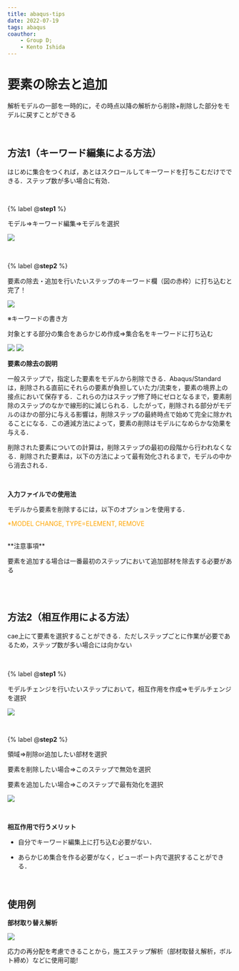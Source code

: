 ```yaml
---
title: abaqus-tips
date: 2022-07-19 
tags: abaqus
coauthor:
    - Group D;
    - Kento Ishida
---
```


# 要素の除去と追加

解析モデルの一部を一時的に，その時点以降の解析から削除+削除した部分をモデルに戻すことができる

</br>

## 方法1（キーワード編集による方法）

はじめに集合をつくれば，あとはスクロールしてキーワードを打ちこむだけでできる．ステップ数が多い場合に有効．

</br>

{% label @**step1** %}

モデル⇒キーワード編集⇒モデルを選択

![](./pic/amcreation/pic1.png)

</br>

{% label @**step2** %}　

要素の除去・追加を行いたいステップのキーワード欄（図の赤枠）に打ち込むと完了！


![](./pic/amcreation/pic2.png)

※キーワードの書き方

対象とする部分の集合をあらかじめ作成⇒集合名をキーワードに打ち込む

![](./pic/amcreation/pic3.png)
![](./pic/amcreation/pic4.png)


**要素の除去の説明**

一般ステップで，指定した要素をモデルから削除できる．Abaqus/Standardは，削除される直前にそれらの要素が負担していた力/流束を，要素の境界上の接点において保存する．これらの力はステップ修了時にゼロとなるまで，要素削除のステップのなかで線形的に減じられる．したがって，削除される部分がモデルのほかの部分に与える影響は，削除ステップの最終時点で始めて完全に除かれることになる．この逓減方法によって，要素の削除はモデルになめらかな効果を与える．

削除された要素についての計算は，削除ステップの最初の段階から行われなくなる．削除された要素は，以下の方法によって最有効化されるまで，モデルの中から消去される．

</br>

**入力ファイルでの使用法**

モデルから要素を削除するには，以下のオプションを使用する．

<font color="Orange">*MODEL CHANGE, TYPE=ELEMENT, REMOVE</font>

</br>
**注意事項**

要素を追加する場合は一番最初のステップにおいて追加部材を除去する必要がある

</br>　
</br>

## 方法2（相互作用による方法）

cae上にて要素を選択することができる．ただしステップごとに作業が必要であるため，ステップ数が多い場合には向かない

</br>

{% label @**step1** %}　

モデルチェンジを行いたいステップにおいて，相互作用を作成⇒モデルチェンジを選択

![](./pic/amcreation/pic5.png)

</br>

{% label @**step2** %}

領域⇒削除or追加したい部材を選択

要素を削除したい場合⇒このステップで無効を選択

要素を追加したい場合⇒このステップで最有効化を選択

![](./pic/amcreation/pic6.png)

</br>

**相互作用で行うメリット**

- 自分でキーワード編集上に打ち込む必要がない．

- あらかじめ集合を作る必要がなく，ビューポート内で選択することができる．

</br>

## 使用例

**部材取り替え解析**

![](./pic/amcreation/pic10.png)


応力の再分配を考慮できることから，施工ステップ解析（部材取替え解析，ボルト締め）などに使用可能!
